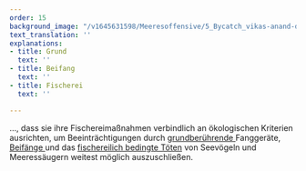 ```yaml
---
order: 15
background_image: "/v1645631598/Meeresoffensive/5_Bycatch_vikas-anand-dev-unsplash_hlbvoz.jpg"
text_translation: ''
explanations:
- title: Grund
  text: ''
- title: Beifang
  text: ''
- title: Fischerei
  text: ''

---
```

…, dass sie ihre Fischereimaßnahmen verbindlich an ökologischen Kriterien ausrichten, um Beeinträchtigungen durch [grundberührende ](# "Grund")Fanggeräte, [Beifänge ](# "Beifang")und das [fischereilich bedingte Töten](# "Fischerei") von Seevögeln und Meeressäugern weitest möglich auszuschließen.
